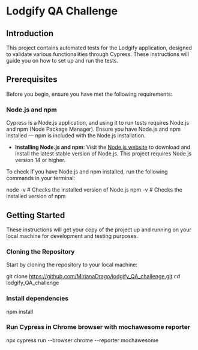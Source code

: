 # Lodgify QA Challenge

## Introduction

This project contains automated tests for the Lodgify application, designed to validate various functionalities through Cypress. These instructions will guide you on how to set up and run the tests.

## Prerequisites

Before you begin, ensure you have met the following requirements:

### Node.js and npm

Cypress is a Node.js application, and using it to run tests requires Node.js and npm (Node Package Manager). Ensure you have Node.js and npm installed — npm is included with the Node.js installation.

- **Installing Node.js and npm**: Visit the [Node.js website](https://nodejs.org/) to download and install the latest stable version of Node.js. This project requires Node.js version 14 or higher.

To check if you have Node.js and npm installed, run the following commands in your terminal:


node -v  # Checks the installed version of Node.js
npm -v   # Checks the installed version of npm

## Getting Started

These instructions will get your copy of the project up and running on your local machine for development and testing purposes.

### Cloning the Repository

Start by cloning the repository to your local machine:

git clone https://github.com/MirianaDrago/lodgify_QA_challenge.git
cd lodgify_QA_challenge

### Install dependencies

npm install

### Run Cypress in Chrome browser with mochawesome reporter

npx cypress run --browser chrome --reporter mochawesome
